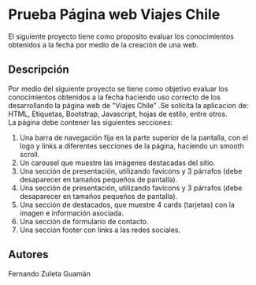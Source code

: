 # Prueba Página web Viajes Chile

El siguiente proyecto tiene como proposito evaluar los conocimientos obtenidos a la fecha por medio de la creación de una web.

## Descripción

Por medio del siguiente proyecto se tiene como objetivo evaluar los conocimientos obtenidos a la fecha haciendo uso correcto de los desarrollando la página web de "Viajes Chile" .Se solicita la aplicacion de: HTML, Etiquetas, Bootstrap, Javascript, hojas de estilo, entre otros.  
La página debe contener las siguientes secciones:

 1. Una barra de navegación fija en la parte superior de la pantalla, con el logo y links a diferentes secciones de la página, haciendo un smooth scroll.  
 2. Un carousel que muestre las imágenes destacadas del sitio.
 3. Una sección de presentación, utilizando favicons y 3 párrafos (debe desaparecer en tamaños pequeños de pantalla).
 4. Una sección de presentación, utilizando favicons y 3 párrafos (debe desaparecer en tamaños pequeños de pantalla).
 5. Una sección de destacados, que muestre 4 cards (tarjetas) con la imagen e información asociada.
 6. Una sección de formulario de contacto.
 7. Una sección footer con links a las redes sociales.

## Autores

Fernando Zuleta Guamán
